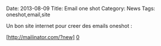 Date: 2013-08-09
Title: Email one shot
Category: News
Tags: oneshot,email,site


[0]: http://mailinator.com/?new


Un bon site internet pour creer des emails oneshot :

[http://mailinator.com/?new] [0]





